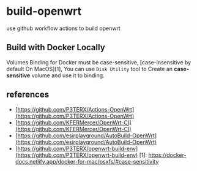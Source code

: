 # build-openwrt
use github workflow actions to build openwrt

## Build with Docker Locally

Volumes Binding for Docker must be case-sensitive, [case-insensitive by default On MacOS][1], You
can use `Disk Utility` tool to Create an **case-sensitive** volume and use it to binding.


## references

* [https://github.com/P3TERX/Actions-OpenWrt](https://github.com/P3TERX/Actions-OpenWrt)
* [https://github.com/KFERMercer/OpenWrt-CI](https://github.com/KFERMercer/OpenWrt-CI)
* [https://github.com/esirplayground/AutoBuild-OpenWrt](https://github.com/esirplayground/AutoBuild-OpenWrt)
* [https://github.com/P3TERX/openwrt-build-env](https://github.com/P3TERX/openwrt-build-env)
[1]: https://docker-docs.netlify.app/docker-for-mac/osxfs/#case-sensitivity
